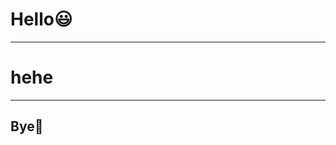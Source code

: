 <!-- classes: title -->

# Hello😃

<!-- block-start: grid -->
<!-- account: twitter, your-account-name -->
<!-- block-end -->

---

# hehe

---

<!-- section-title: Bye👋 -->

## Bye👋
